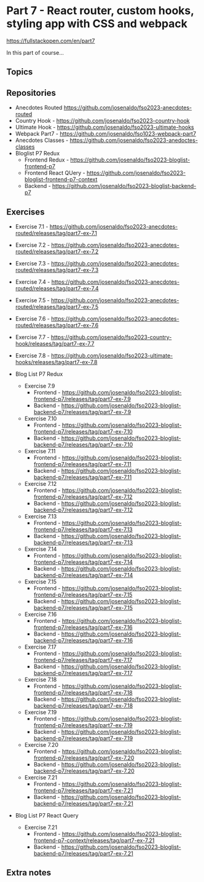 # Part 7 - React router, custom hooks, styling app with CSS and webpack

<https://fullstackopen.com/en/part7>

In this part of course...

## Topics

## Repositories

- Anecdotes Routed <https://github.com/josenaldo/fso2023-anecdotes-routed>
- Country Hook - <https://github.com/josenaldo/fso2023-country-hook>
- Ultimate Hook - <https://github.com/josenaldo/fso2023-ultimate-hooks>
- Webpack Part7 - <https://github.com/josenaldo/fso1023-webpack-part7>
- Anecdotes Classes - <https://github.com/josenaldo/fso2023-anedoctes-classes>
- Bloglist P7 Redux
  - Frontend Redux - <https://github.com/josenaldo/fso2023-bloglist-frontend-p7>
  - Frontend React QUery - <https://github.com/josenaldo/fso2023-bloglist-frontend-p7-context>
  - Backend - <https://github.com/josenaldo/fso2023-bloglist-backend-p7>

## Exercises

- Exercise 7.1 - <https://github.com/josenaldo/fso2023-anecdotes-routed/releases/tag/part7-ex-7.1>
- Exercise 7.2 - <https://github.com/josenaldo/fso2023-anecdotes-routed/releases/tag/part7-ex-7.2>
- Exercise 7.3 - <https://github.com/josenaldo/fso2023-anecdotes-routed/releases/tag/part7-ex-7.3>
- Exercise 7.4 - <https://github.com/josenaldo/fso2023-anecdotes-routed/releases/tag/part7-ex-7.4>
- Exercise 7.5 - <https://github.com/josenaldo/fso2023-anecdotes-routed/releases/tag/part7-ex-7.5>
- Exercise 7.6 - <https://github.com/josenaldo/fso2023-anecdotes-routed/releases/tag/part7-ex-7.6>
- Exercise 7.7 - <https://github.com/josenaldo/fso2023-country-hook/releases/tag/part7-ex-7.7>
- Exercise 7.8 - <https://github.com/josenaldo/fso2023-ultimate-hooks/releases/tag/part7-ex-7.8>
- Blog List P7 Redux
  - Exercise 7.9
    - Frontend - <https://github.com/josenaldo/fso2023-bloglist-frontend-p7/releases/tag/part7-ex-7.9>
    - Backend - <https://github.com/josenaldo/fso2023-bloglist-backend-p7/releases/tag/part7-ex-7.9>
  - Exercise 7.10
    - Frontend - <https://github.com/josenaldo/fso2023-bloglist-frontend-p7/releases/tag/part7-ex-7.10>
    - Backend - <https://github.com/josenaldo/fso2023-bloglist-backend-p7/releases/tag/part7-ex-7.10>
  - Exercise 7.11
    - Frontend - <https://github.com/josenaldo/fso2023-bloglist-frontend-p7/releases/tag/part7-ex-7.11>
    - Backend - <https://github.com/josenaldo/fso2023-bloglist-backend-p7/releases/tag/part7-ex-7.11>
  - Exercise 7.12
    - Frontend - <https://github.com/josenaldo/fso2023-bloglist-frontend-p7/releases/tag/part7-ex-7.12>
    - Backend - <https://github.com/josenaldo/fso2023-bloglist-backend-p7/releases/tag/part7-ex-7.12>
  - Exercise 7.13
    - Frontend - <https://github.com/josenaldo/fso2023-bloglist-frontend-p7/releases/tag/part7-ex-7.13>
    - Backend - <https://github.com/josenaldo/fso2023-bloglist-backend-p7/releases/tag/part7-ex-7.13>
  - Exercise 7.14
    - Frontend - <https://github.com/josenaldo/fso2023-bloglist-frontend-p7/releases/tag/part7-ex-7.14>
    - Backend - <https://github.com/josenaldo/fso2023-bloglist-backend-p7/releases/tag/part7-ex-7.14>
  - Exercise 7.15
    - Frontend - <https://github.com/josenaldo/fso2023-bloglist-frontend-p7/releases/tag/part7-ex-7.15>
    - Backend - <https://github.com/josenaldo/fso2023-bloglist-backend-p7/releases/tag/part7-ex-7.15>
  - Exercise 7.16
    - Frontend - <https://github.com/josenaldo/fso2023-bloglist-frontend-p7/releases/tag/part7-ex-7.16>
    - Backend - <https://github.com/josenaldo/fso2023-bloglist-backend-p7/releases/tag/part7-ex-7.16>
  - Exercise 7.17
    - Frontend - <https://github.com/josenaldo/fso2023-bloglist-frontend-p7/releases/tag/part7-ex-7.17>
    - Backend - <https://github.com/josenaldo/fso2023-bloglist-backend-p7/releases/tag/part7-ex-7.17>
  - Exercise 7.18
    - Frontend - <https://github.com/josenaldo/fso2023-bloglist-frontend-p7/releases/tag/part7-ex-7.18>
    - Backend - <https://github.com/josenaldo/fso2023-bloglist-backend-p7/releases/tag/part7-ex-7.18>
  - Exercise 7.19
    - Frontend - <https://github.com/josenaldo/fso2023-bloglist-frontend-p7/releases/tag/part7-ex-7.19>
    - Backend - <https://github.com/josenaldo/fso2023-bloglist-backend-p7/releases/tag/part7-ex-7.19>
  - Exercise 7.20
    - Frontend - <https://github.com/josenaldo/fso2023-bloglist-frontend-p7/releases/tag/part7-ex-7.20>
    - Backend - <https://github.com/josenaldo/fso2023-bloglist-backend-p7/releases/tag/part7-ex-7.20>
  - Exercise 7.21
    - Frontend - <https://github.com/josenaldo/fso2023-bloglist-frontend-p7/releases/tag/part7-ex-7.21>
    - Backend - <https://github.com/josenaldo/fso2023-bloglist-backend-p7/releases/tag/part7-ex-7.21>

- Blog List P7 React Query
  - Exercise 7.21
    - Frontend - <https://github.com/josenaldo/fso2023-bloglist-frontend-p7-context/releases/tag/part7-ex-7.21>
    - Backend - <https://github.com/josenaldo/fso2023-bloglist-backend-p7/releases/tag/part7-ex-7.21>

## Extra notes
